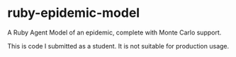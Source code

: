 ruby-epidemic-model
===================

A Ruby Agent Model of an epidemic, complete with Monte Carlo support.

This is code I submitted as a student. It is not suitable for production usage.
